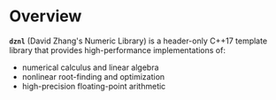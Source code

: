 # Overview

**`dznl`** (David Zhang's Numeric Library) is a header-only C++17 template library that provides high-performance implementations of:

- numerical calculus and linear algebra
- nonlinear root-finding and optimization
- high-precision floating-point arithmetic
